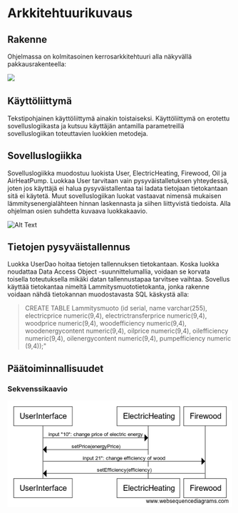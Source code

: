 # Arkkitehtuurikuvaus

## Rakenne
Ohjelmassa on kolmitasoinen kerrosarkkitehtuuri alla näkyvällä pakkausrakenteella:

![](http://yuml.me/673fd24f.jpg)

## Käyttöliittymä
Tekstipohjainen käyttöliittymä ainakin toistaiseksi. Käyttöliittymä on erotettu sovelluslogiikasta ja kutsuu käyttäjän antamilla parametreillä sovelluslogiikan toteuttavien luokkien metodeja.

## Sovelluslogiikka 
Sovelluslogiikka muodostuu luokista User, ElectricHeating, Firewood, Oil ja AirHeatPump. Luokkaa User tarvitaan vain pysyväistalletuksen yhteydessä, joten jos käyttäjä ei halua pysyväistallentaa tai ladata tietojaan tietokantaan sitä ei käytetä. Muut sovelluslogiikan luokat vastaavat nimensä mukaisen lämmitysenergialähteen hinnan laskennasta ja siihen liittyvistä tiedoista. Alla ohjelman osien suhdetta kuvaava luokkakaavio.

![Alt Text](https://yuml.me/6da124cd.jpg)

## Tietojen pysyväistallennus
Luokka UserDao hoitaa tietojen tallennuksen tietokantaan. Koska luokka noudattaa Data Access Object -suunnittelumallia, voidaan se korvata toisella toteutuksella mikäki datan tallennustapaa tarvitsee vaihtaa.
Sovellus käyttää tietokantaa nimeltä Lammitysmuototietokanta, jonka rakenne voidaan nähdä tietokannan muodostavasta SQL käskystä alla: 
> CREATE TABLE Lammitysmuoto (id serial, name varchar(255), electricprice numeric(9,4), electrictransferprice numeric(9,4), woodprice numeric(9,4), woodefficiency numeric(9,4), woodenergycontent numeric(9,4), oilprice numeric(9,4), oilefficiency numeric(9,4), oilenergycontent numeric(9,4), pumpefficiency numeric (9,4));"

## Päätoiminnallisuudet
### Sekvenssikaavio
![](https://github.com/armijuha/ot-harjoitustyo/blob/master/dokumentaatio/sekvenssi%201.png)
